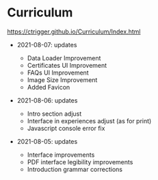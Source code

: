 # Curriculum
https://ctrigger.github.io/Curriculum/Index.html

* 2021-08-07: updates
    * Data Loader Improvement
    * Certificates UI Improvement
    * FAQs UI Improvement
    * Image Size Improvement
    * Added Favicon

* 2021-08-06: updates
    * Intro section adjust
    * Interface in experiences adjust (as for print)
    * Javascript console error fix
    
* 2021-08-05: updates
    * Interface improvements
    * PDF interface legibility improvements
    * Introduction grammar corrections
